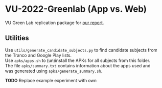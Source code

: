 # VU-2022-Greenlab (App vs. Web)
VU Green Lab replication package for [our report](https://www.overleaf.com/read/jcwgrxgxtrnb).

## Utilities
Use `utils/generate_candidate_subjects.py` to find candidate subjects from the Tranco and Google Play lists.  
Use `apks/apps.sh` to (un)install the APKs for all subjects from this folder.  
The file `apks/summary.txt` contains information about the apps used and was generated using `apks/generate_summary.sh`.

**TODO** Replace example experiment with own
